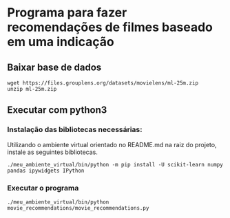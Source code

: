 # Programa para fazer recomendações de filmes baseado em uma indicação

## Baixar base de dados
```
wget https://files.grouplens.org/datasets/movielens/ml-25m.zip
unzip ml-25m.zip
```

## Executar com python3
### Instalação das bibliotecas necessárias:
Utilizando o ambiente virtual orientado no README.md na raiz do projeto, instale as seguintes bibliotecas.
```
./meu_ambiente_virtual/bin/python -m pip install -U scikit-learn numpy pandas ipywidgets IPython
```

### Executar o programa
```
./meu_ambiente_virtual/bin/python movie_recommendations/movie_recommendations.py
```